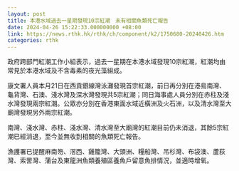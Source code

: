```yaml
---
layout: post
title: 本港水域過去一星期發現10宗紅潮　未有相關魚類死亡報告
date: 2024-04-26 15:22:33.000000000 +08:00
link: https://news.rthk.hk/rthk/ch/component/k2/1750680-20240426.htm
categories: rthk
---
```


政府跨部門紅潮工作小組表示，過去一星期在本港水域發現10宗紅潮，紅潮均由常見於本港水域及不含毒素的夜光藻組成。

康文署人員本月21日在西貢銀線灣泳灘發現首宗紅潮，前日再分別在港島南灣、龜背灣、石澳、淺水灣及深水灣發現共5宗紅潮；同日海事處人員分別在赤柱及淺水灣發現兩宗紅潮。公眾亦分別在香港東面水域近橫洲及火石洲，以及清水灣至大廟灣發現另外兩宗紅潮。

南灣、淺水灣、赤柱、淺水灣、清水灣至大廟灣的紅潮目前仍未消退，其餘5宗紅潮已經消退，至今並無收到相關的魚類死亡報告。

漁護署已提醒麻南笏、滘西、雞籠灣、大頭洲、糧船灣、吊杉灣、布袋澳、蘆荻灣、索罟灣、蒲台及東龍洲魚類養殖區養魚戶留意魚排情況，並適時增氧。
